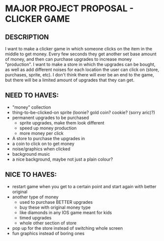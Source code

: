 # MAJOR PROJECT PROPOSAL - CLICKER GAME

## DESCRIPTION

I want to make a clicker game in which someone clicks on the item in the middle to get money. Every few seconds they get another set base amount of money, and then can purchase upgrades to increase money "production". I want to make a store in which the upgrades can be bought, as well as add different noises for each location the user can click on (store, purchases, sprite, etc). I don't think there will ever be an end to the game, but there will be a limited amount of upgrades that they can get. 


## NEED TO HAVES:
  - "money" collection
  - thing-to-be-clicked-on sprite (loonie? gold coin? cookie? (sorry aric)?)
  - permanent upgrades to be purchased
    - sprite upgrades, make them look different
    - speed up money production
    - more money per click
  - A store to purchase the upgrades in
  - a coin to click on to get money
  - noise/graphics when clicked
  - background music
  - a nice background, maybe not just a plain colour?

## NICE TO HAVES:
  - restart game when you get to a certain point and start again with better original 
  - another type of money
    - used to purchase BETTER upgrades 
    - buy these with original money type
    - like diamonds in any IOS game meant for kids
    - timed upgrades
    - whole other section of store 
  - pop up for the store instead of switching whole screen
  - fun graphics instead of boring ones
  
